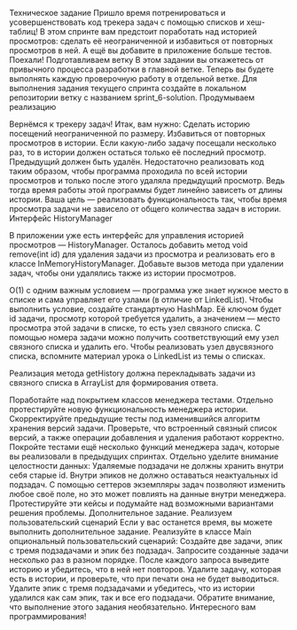 Техническое задание
Пришло время потренироваться и усовершенствовать код трекера задач с помощью списков и хеш-таблиц! В этом спринте вам предстоит поработать над историей просмотров: сделать её неограниченной и избавиться от повторных просмотров в ней. А ещё вы добавите в приложение больше тестов. Поехали!
Подготавливаем ветку
В этом задании вы откажетесь от привычного процесса разработки в главной ветке. Теперь вы будете выполнять каждую проверочную работу в отдельной ветке.
Для выполнения задания текущего спринта создайте в локальном репозитории ветку с названием sprint_6-solution.
Продумываем реализацию

Вернёмся к трекеру задач! Итак, вам нужно:
Сделать историю посещений неограниченной по размеру.
Избавиться от повторных просмотров в истории. Если какую-либо задачу посещали несколько раз, то в истории должен остаться только её последний просмотр. Предыдущий должен быть удалён.
Недостаточно реализовать код таким образом, чтобы программа проходила по всей истории просмотров и только после этого удаляла предыдущий просмотр. Ведь тогда время работы этой программы будет линейно зависеть от длины истории.
Ваша цель — реализовать функциональность так, чтобы время просмотра задачи не зависело от общего количества задач в истории.
Интерфейс HistoryManager

В приложении уже есть интерфейс для управления историей просмотров — HistoryManager. Осталось добавить метод void remove(int id) для удаления задачи из просмотра и реализовать его в классе InMemoryHistoryManager. Добавьте вызов метода при удалении задач, чтобы они удалялись также из истории просмотров.

O(1) с одним важным условием — программа уже знает нужное место в списке и сама управляет его узлами (в отличие от LinkedList).
Чтобы выполнить условие, создайте стандартную HashMap. Её ключом будет id задачи, просмотр которой требуется удалить, а значением — место просмотра этой задачи в списке, то есть узел связного списка. С помощью номера задачи можно получить соответствующий ему узел связного списка и удалить его.
Чтобы реализовать узел двусвязного списка, вспомните материал урока о LinkedList из темы о списках.

Реализация метода getHistory должна перекладывать задачи из связного списка в ArrayList для формирования ответа.

Поработайте над покрытием классов менеджера тестами. Отдельно протестируйте новую функциональность менеджера истории.
Скорректируйте предыдущие тесты под изменившийся алгоритм хранения версий задачи.
Проверьте, что встроенный связный список версий, а также операции добавления и удаления работают корректно.
Покройте тестами ещё несколько функций менеджера задач, которые вы реализовали в предыдущих спринтах. Отдельно уделите внимание целостности данных:
Удаляемые подзадачи не должны хранить внутри себя старые id.
Внутри эпиков не должно оставаться неактуальных id подзадач.
С помощью сеттеров экземпляры задач позволяют изменить любое своё поле, но это может повлиять на данные внутри менеджера. Протестируйте эти кейсы и подумайте над возможными вариантами решения проблемы.
Дополнительное задание. Реализуем пользовательский сценарий
Если у вас останется время, вы можете выполнить дополнительное задание. Реализуйте в классе Main опциональный пользовательский сценарий:
Создайте две задачи, эпик с тремя подзадачами и эпик без подзадач.
Запросите созданные задачи несколько раз в разном порядке.
После каждого запроса выведите историю и убедитесь, что в ней нет повторов.
Удалите задачу, которая есть в истории, и проверьте, что при печати она не будет выводиться.
Удалите эпик с тремя подзадачами и убедитесь, что из истории удалился как сам эпик, так и все его подзадачи.
Обратите внимание, что выполнение этого задания необязательно.
Интересного вам программирования!